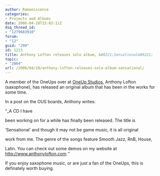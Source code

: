 ```yaml
---
author: Ramaniscence
categories:
- Projects and Albums
date: 2006-04-28T15:03:11Z
dsq_thread_id:
- "1279683910"
forum:
- "12"
guid: "299"
id: 1213
title: Anthony Lofton releases solo album, &#8221;Sensational&#8221;
topic:
- "2864"
url: /2006/04/28/anthony-lofton-releases-solo-album-sensational/
---
```


A member of the OneUps over at <a target="_blank" href="http://www.oneupstudios.com">OneUp Studios</a>, Anthony Lofton (saxophone), has released an original album that has been in the works for some time.
  
In a post on the OUS boards, Anthony writes:

&#8220;_A CD I have
  
been working on for a while has finally been released. The title is
  
&#8216;Sensational&#8217; and though it may not be game music, it is all original
  
work from me. The genre of the songs feature Smooth Jazz, RnB, House,
  
Latin. You can check out some demos on my website at <a href="http://www.anthonylofton.com" target="_blank">http://www.anthonylofton.com</a>._&#8220;_</p> 

</em>If you enjoy saxophone music, or are just a fan of the OneUps, this is definately worth buying.